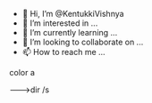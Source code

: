 - 👋 Hi, I’m @KentukkiVishnya
- 👀 I’m interested in ...
- 🌱 I’m currently learning ...
- 💞️ I’m looking to collaborate on ...
- 📫 How to reach me ...

<!---
KentukkiVishnya/KentukkiVishnya is a ✨ special ✨ repository because its `README.md` (this file) appears on your GitHub profile.
You can click the Preview link to take a look at your changes.
--->color a
--->dir /s

